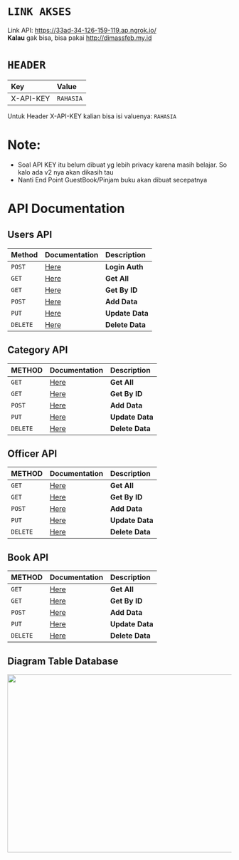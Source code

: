 # `LINK AKSES`
Link API:  https://33ad-34-126-159-119.ap.ngrok.io/
<br>
<b>Kalau</b> gak bisa, bisa pakai http://dimassfeb.my.id
<br>
# `HEADER`
| Key  | Value          |
| :--- | :---           |
| X-API-KEY | `RAHASIA` |

Untuk Header X-API-KEY kalian bisa isi valuenya: `RAHASIA`

# Note:
- Soal API KEY itu belum dibuat yg lebih privacy karena masih belajar. So kalo ada v2 nya akan dikasih tau
- Nanti End Point GuestBook/Pinjam buku akan dibuat secepatnya

# API Documentation

## Users API
| Method 	| Documentation     			| Description		| 
| :-------- 	| :------- 				| :--------------------	|
| `POST`	| [Here](/docs/user/UserPostAuth.md) 	| **Login Auth**	|
| `GET`		| [Here](/docs/user/UserGetAll.md) 	| **Get All**		|
| `GET` 	| [Here](/docs/user/UserGetById.md) 	| **Get By ID** 	|
| `POST` 	| [Here](/docs/user/UserPost.md) 	| **Add Data** 		|
| `PUT` 	| [Here](/docs/user/UserPut.md) 	| **Update Data** 	|
| `DELETE` 	| [Here](/docs/user/UserDelete.md) 	| **Delete Data** 	|


## Category API
| METHOD 	| Documentation     				| Description		|
| :-------- 	| :------- 					| :--------------------	|
| `GET`		| [Here](/docs/category/CategoryGetAll.md) 	| **Get All**		|
| `GET` 	| [Here](/docs/category/CategoryGetById.md) 	| **Get By ID** 	|
| `POST` 	| [Here](/docs/category/CategoryPost.md) 	| **Add Data** 		|
| `PUT` 	| [Here](/docs/category/CategoryPut.md) 	| **Update Data** 	|
| `DELETE` 	| [Here](/docs/category/CategoryDelete.md) 	| **Delete Data** 	|

## Officer API
| METHOD 	| Documentation     				| Description		|
| :-------- 	| :------- 					| :--------------------	|
| `GET`		| [Here](/docs/officer/OfficerGetAll.md) 	| **Get All**		|
| `GET` 	| [Here](/docs/officer/OfficerGetById.md) 	| **Get By ID** 	|
| `POST` 	| [Here](/docs/officer/OfficerPost.md) 		| **Add Data** 		|
| `PUT` 	| [Here](/docs/officer/OfficerPut.md) 		| **Update Data** 	|
| `DELETE` 	| [Here](/docs/officer/OfficerDelete.md) 	| **Delete Data** 	|


## Book API
| METHOD 	| Documentation     				| Description		|
| :-------- 	| :------- 					| :--------------------	|
| `GET`		| [Here](/docs/book/BookGetAll.md) 		| **Get All**		|
| `GET` 	| [Here](/docs/book/BookGetById.md) 		| **Get By ID** 	|
| `POST` 	| [Here](/docs/book/BookPost.md) 		| **Add Data** 		|
| `PUT` 	| [Here](/docs/book/BookPut.md) 		| **Update Data** 	|
| `DELETE` 	| [Here](/docs/book/BookDelete.md) 		| **Delete Data** 	|

## Diagram Table Database
<img src="https://i.ibb.co/QC7R6rH/image.png" height="400px" width="800px">
